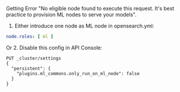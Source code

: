 

Getting Error "No eligible node found to execute this request. It's best practice to provision ML nodes to serve your models".

1. Either introduce one node as ML node in opensearch.yml:
```yaml
node.roles: [ ml ]
```
Or 
2. Disable this config in API Console:
```text
PUT _cluster/settings
{
  "persistent": {
    "plugins.ml_commons.only_run_on_ml_node": false
  }
}
```
